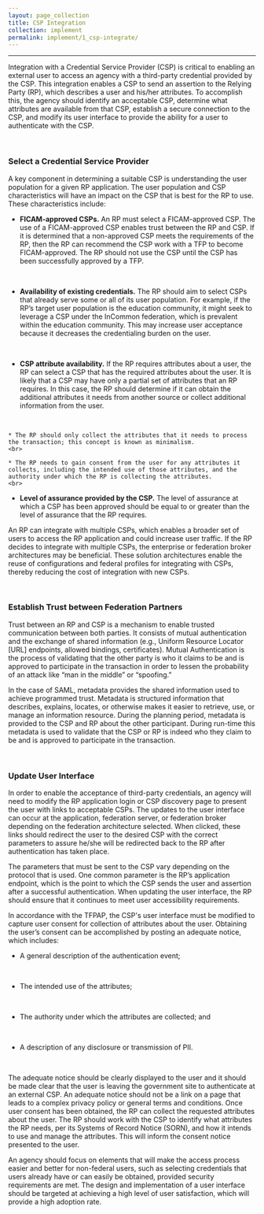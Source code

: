 ```yaml
---
layout: page_collection
title: CSP Integration
collection: implement
permalink: implement/1_csp-integrate/
---
```

<script>
$(function() {
  $( "#accordion" ).accordion({
    heightStyle: "content",
    collapsible: "true",
    active: "false"
  });
});
</script>
--------------------------------------------------------------

Integration with a Credential Service Provider (CSP) is critical to enabling an external user to access an agency with a third-party credential provided by the CSP. This integration enables a CSP to send an assertion to the Relying Party (RP), which describes a user and his/her attributes. To accomplish this, the agency should identify an acceptable CSP, determine what attributes are available from that CSP, establish a secure connection to the CSP, and modify its user interface to provide the ability for a user to authenticate with the CSP. 

<br>

### Select a Credential Service Provider

A key component in determining a suitable CSP is understanding the user population for a given RP application. The user population and CSP characteristics will have an impact on the CSP that is best for the RP to use. These characteristics include:
<br>

* **FICAM-approved CSPs.** An RP must select a FICAM-approved CSP. The use of a FICAM-approved CSP enables trust between the RP and CSP. If it is determined that a non-approved CSP meets the requirements of the RP, then the RP can recommend the CSP work with a TFP to become FICAM-approved. The RP should not use the CSP until the CSP has been successfully approved by a TFP.
<br>

* **Availability of existing credentials.** The RP should aim to select CSPs that already serve some or all of its user population. For example, if the RP’s target user population is the education community, it might seek to leverage a CSP under the InCommon federation, which is prevalent within the education community. This may increase user acceptance because it decreases the credentialing burden on the user.
<br>

* **CSP attribute availability.** If the RP requires attributes about a user, the RP can select a CSP that has the required attributes about the user. It is likely that a CSP may have only a partial set of attributes that an RP requires. In this case, the RP should determine if it can obtain the additional attributes it needs from another source or collect additional information from the user.
<br>

	* The RP should only collect the attributes that it needs to process the transaction; this concept is known as minimalism.
	<br>
	
	* The RP needs to gain consent from the user for any attributes it collects, including the intended use of those attributes, and the authority under which the RP is collecting the attributes.
	<br>

* **Level of assurance provided by the CSP.** The level of assurance at which a CSP has been approved should be equal to or greater than the level of assurance that the RP requires.

An RP can integrate with multiple CSPs, which enables a broader set of users to access the RP application and could increase user traffic. If the RP decides to integrate with multiple CSPs, the enterprise or federation broker architectures may be beneficial. These solution architectures enable the reuse of configurations and federal profiles for integrating with CSPs, thereby reducing the cost of integration with new CSPs.

<br>

### Establish Trust between Federation Partners

Trust between an RP and CSP is a mechanism to enable trusted communication between both parties. It consists of mutual authentication and the exchange of shared information (e.g., Uniform Resource Locator [URL] endpoints, allowed bindings, certificates). Mutual Authentication is the process of validating that the other party is who it claims to be and is approved to participate in the transaction in order to lessen the probability of an attack like “man in the middle” or “spoofing.” 

In the case of SAML, metadata provides the shared information used to achieve programmed trust. Metadata is structured information that describes, explains, locates, or otherwise makes it easier to retrieve, use, or manage an information resource. During the planning period, metadata is provided to the CSP and RP about the other participant. During run-time this metadata is used to validate that the CSP or RP is indeed who they claim to be and is approved to participate in the transaction. 

<br>

### Update User Interface

In order to enable the acceptance of third-party credentials, an agency will need to modify the RP application login or CSP discovery page to present the user with links to acceptable CSPs. The updates to the user interface can occur at the application, federation server, or federation broker depending on the federation architecture selected. When clicked, these links should redirect the user to the desired CSP with the correct parameters to assure he/she will be redirected back to the RP after authentication has taken place. 

The parameters that must be sent to the CSP vary depending on the protocol that is used. One common parameter is the RP’s application endpoint, which is the point to which the CSP sends the user and assertion after a successful authentication. When updating the user interface, the RP should ensure that it continues to meet user accessibility requirements. 

In accordance with the TFPAP, the CSP's user interface must be modified to capture user consent for collection of attributes about the user. Obtaining the user’s consent can be accomplished by posting an adequate notice, which includes:
<br>

* A general description of the authentication event;
<br>

* The intended use of the attributes;
<br>

* The authority under which the attributes are collected; and
<br>

* A description of any disclosure or transmission of PII. 
<br>

The adequate notice should be clearly displayed to the user and it should be made clear that the user is leaving the government site to authenticate at an external CSP. An adequate notice should not be a link on a page that leads to a complex privacy policy or general terms and conditions. Once user consent has been obtained, the RP can collect the requested attributes about the user. The RP should work with the CSP to identify what attributes the RP needs, per its Systems of Record Notice (SORN), and how it intends to use and manage the attributes. This will inform the consent notice presented to the user. 


An agency should focus on elements that will make the access process easier and better for non-federal users, such as selecting credentials that users already have or can easily be obtained, provided security requirements are met. The design and implementation of a user interface should be targeted at achieving a high level of user satisfaction, which will provide a high adoption rate.














